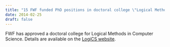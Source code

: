 ```yaml
---
title: "15 FWF funded PhD positions in doctoral college \"Logical Methods in Computer Science\""
date: 2014-02-25
draft: false
---
```

<p>FWF has approved a doctoral college for Logical Methods in Computer Science. Details are available on the <a href="http://logic-cs.at/phd/">LogiCS website</a>.</p>
